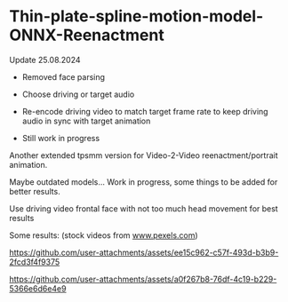 # Thin-plate-spline-motion-model-ONNX-Reenactment
Update 25.08.2024


- Removed face parsing
- Choose driving or target audio
- Re-encode driving video to match target frame rate to keep driving audio in sync with target animation

- Still work in progress


Another extended tpsmm version for Video-2-Video reenactment/portrait animation.

Maybe outdated models... Work in progress, some things to be added for better results.

Use driving video frontal face with not too much head movement for best results

Some results: (stock videos from www.pexels.com)

https://github.com/user-attachments/assets/ee15c962-c57f-493d-b3b9-2fcd3f4f9375

https://github.com/user-attachments/assets/a0f267b8-76df-4c19-b229-5366e6d6e4e9




